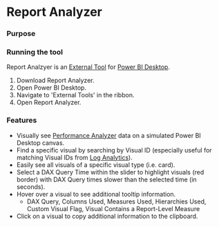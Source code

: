 # Report Analyzer

### Purpose

### Running the tool

Report Analzyer is an [External Tool](https://docs.microsoft.com/power-bi/transform-model/desktop-external-tools) for [Power BI Desktop](https://powerbi.microsoft.com/desktop/). 

1. Download Report Analyzer.
2. Open Power BI Desktop.
3. Navigate to 'External Tools' in the ribbon.
4. Open Report Analyzer.

### Features

* Visually see [Performance Analyzer](https://docs.microsoft.com/power-bi/create-reports/desktop-performance-analyzer) data on a simulated Power BI Desktop canvas.
* Find a specific visual by searching by Visual ID (especially useful for matching Visual IDs from [Log Analytics](https://docs.microsoft.com/power-bi/transform-model/log-analytics/desktop-log-analytics-overview)).
* Easily see all visuals of a specific visual type (i.e. card).
* Select a DAX Query Time within the slider to highlight visuals (red border) with DAX Query times slower than the selected time (in seconds).
* Hover over a visual to see additional tooltip information.
   *  DAX Query, Columns Used, Measures Used, Hierarchies Used, Custom Visual Flag, Visual Contains a Report-Level Measure
* Click on a visual to copy additional information to the clipboard.
